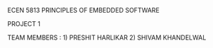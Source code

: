 ECEN 5813 PRINCIPLES OF EMBEDDED SOFTWARE

PROJECT 1

TEAM MEMBERS : 1) PRESHIT HARLIKAR
	       2) SHIVAM KHANDELWAL




